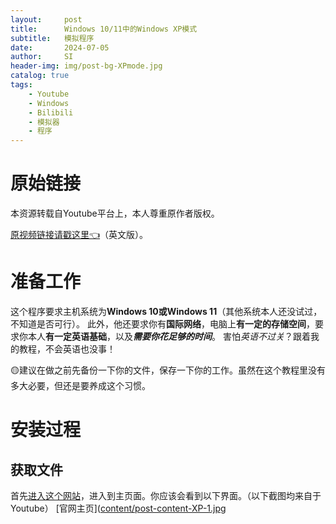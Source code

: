 ```yaml
---
layout:     post
title:      Windows 10/11中的Windows XP模式
subtitle:   模拟程序
date:       2024-07-05
author:     SI
header-img: img/post-bg-XPmode.jpg
catalog: true
tags:
    - Youtube
    - Windows
    - Bilibili
    - 模拟器
    - 程序
---
```


# 原始链接
本资源转载自Youtube平台上，本人尊重原作者版权。

[原视频链接请戳这里👈](https://www.youtube.com/watch?v=Qh8a3LTi4yg)（英文版）。

# 准备工作
这个程序要求主机系统为**Windows 10或Windows 11**（其他系统本人还没试过，不知道是否可行）。
此外，他还要求你有**国际网络**，电脑上**有一定的存储空间**，要求你本人**有一定英语基础**，以及***需要你花足够的时间***。
害怕*英语不过关*？跟着我的教程，不会英语也没事！

🟡建议在做之前先备份一下你的文件，保存一下你的工作。虽然在这个教程里没有多大必要，但还是要养成这个习惯。

# 安装过程
## 获取文件
首先[进入这个网站](https://xp.teknixstuff.com/)，进入到主页面。你应该会看到以下界面。（以下截图均来自于Youtube）
[官网主页]([content/post-content-XP-1.jpg](https://github.com/SystemInstaller/SystemInstaller.github.io/blob/master/content/post-content-XP-1.jpg)
